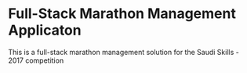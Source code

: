 # Full-Stack Marathon Management Applicaton

This is a full-stack marathon management solution for the Saudi Skills - 2017 competition

